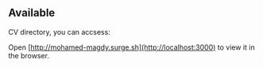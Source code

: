 
## Available
CV directory, you can accsess:
<br>



Open [http://mohamed-magdy.surge.sh](http://localhost:3000) to view it in the browser.

